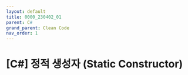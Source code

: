 ```yaml
---
layout: default
title: 0000_230402_01
parent: C#
grand_parent: Clean Code
nav_order: 1
---
```

# [C#] 정적 생성자 (Static Constructor)
